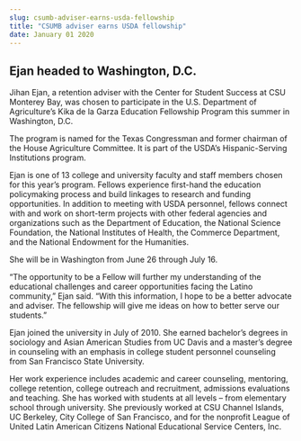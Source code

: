```yaml
---
slug: csumb-adviser-earns-usda-fellowship
title: "CSUMB adviser earns USDA fellowship"
date: January 01 2020
---
```


 
<h2>Ejan headed to Washington, D.C.</h2>
<p>
  Jihan Ejan, a retention adviser with the Center for Student Success at CSU
  Monterey Bay, was chosen to participate in the U.S. Department of
  Agriculture’s Kika de la Garza Education Fellowship Program this summer in
  Washington, D.C.
</p>
<p>
  The program is named for the Texas Congressman and former chairman of the
  House Agriculture Committee. It is part of the USDA’s Hispanic-Serving
  Institutions program.
</p>
<p>
  Ejan is one of 13 college and university faculty and staff members chosen for
  this year’s program. Fellows experience first-hand the education policymaking
  process and build linkages to research and funding opportunities. In addition
  to meeting with USDA personnel, fellows connect with and work on short-term
  projects with other federal agencies and organizations such as the Department
  of Education, the National Science Foundation, the National Institutes of
  Health, the Commerce Department, and the National Endowment for the
  Humanities.
</p>
<p>She will be in Washington from June 26 through July 16.</p>
<p>
  “The opportunity to be a Fellow will further my understanding of the
  educational challenges and career opportunities facing the Latino community,”
  Ejan said. “With this information, I hope to be a better advocate and adviser.
  The fellowship will give me ideas on how to better serve our students.”
</p>
<p>
  Ejan joined the university in July of 2010. She earned bachelor’s degrees in
  sociology and Asian American Studies from UC Davis and a master’s degree in
  counseling with an emphasis in college student personnel counseling from San
  Francisco State University.
</p>
<p>
  Her work experience includes academic and career counseling, mentoring,
  college retention, college outreach and recruitment, admissions evaluations
  and teaching. She has worked with students at all levels – from elementary
  school through university. She previously worked at CSU Channel Islands, UC
  Berkeley, City College of San Francisco, and for the nonprofit League of
  United Latin American Citizens National Educational Service Centers, Inc.
</p>
 

